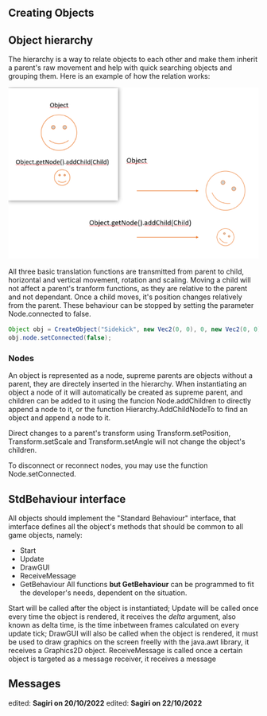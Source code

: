 ## Creating Objects

## Object hierarchy

The hierarchy is a way to relate objects to each other and make them inherit a parent's raw movement and help with quick searching objects and grouping them.
Here is an example of how the relation works:

![image](images/childs.png)

All three basic translation functions are transmitted from parent to child, horizontal and vertical movement, rotation and scaling.
Moving a child will not affect a parent's tranform functions, as they are relative to the parent and not dependant. Once a child moves, it's position changes relatively from the parent. These behaviour can be stopped by setting the parameter Node.connected to false.

```java
Object obj = CreateObject("Sidekick", new Vec2(0, 0), 0, new Vec2(0, 0));
obj.node.setConnected(false);
```

### Nodes
An object is represented as a node, supreme parents are objects without a parent, they are directely inserted in the hierarchy. When instantiating an object a node of it will automatically be created as supreme parent, and children can be added to it using the funcion Node.addChildren to directly append a node to it, or the function Hierarchy.AddChildNodeTo to find an object and append a node to it.

Direct changes to a parent's transform using Transform.setPosition, Transform.setScale and Transform.setAngle will not change the object's children.

To disconnect or reconnect nodes, you may use the function Node.setConnected.

## StdBehaviour interface
All objects should implement the "Standard Behaviour" interface, that imterface defines all the object's methods that should be common to all game objects, namely: 
* Start
* Update
* DrawGUI
* ReceiveMessage
* GetBehaviour
All functions **but GetBehaviour** can be programmed to fit the developer's needs, dependent on the situation.

Start will be called after the object is instantiated;
Update will be called once every time the object is rendered, it receives the _delta_ argument, also known as delta time, is the time inbetween frames calculated on every update tick;
DrawGUI will also be called when the object is rendered, it must be used to draw graphics on the screen freelly with the java.awt library, it receives a Graphics2D object.
ReceiveMessage is called once a certain object is targeted as a message receiver, it receives a message

## Messages

edited: **Sagiri on 20/10/2022**
edited: **Sagiri on 22/10/2022**